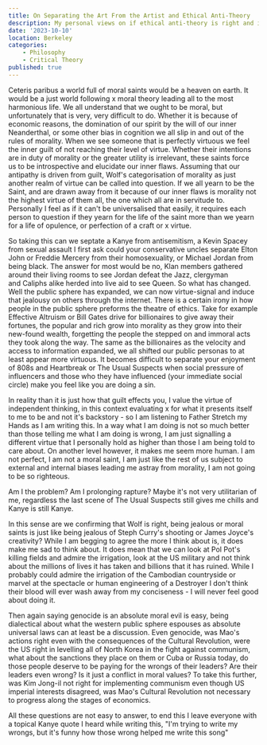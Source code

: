 ```yaml
---
title: On Separating the Art From the Artist and Ethical Anti-Theory
description: My personal views on if ethical anti-theory is right and if it lets us be immoral
date: '2023-10-10'
location: Berkeley
categories: 
    - Philosophy
    - Critical Theory
published: true
---
```


Ceteris paribus a world full of moral saints would be a heaven on earth. It would be a just world following x moral theory leading all to the most harmonious life. We all understand that we ought to be moral, but unfortunately that is very, very difficult to do. Whether it is because of economic reasons, the domination of our spirit by the will of our inner Neanderthal, or some other bias in cognition we all slip in and out of the rules of morality. When we see someone that is perfectly virtuous we feel the inner guilt of not reaching their level of virtue. Whether their intentions are in duty of morality or the greater utility is irrelevant, these saints force us to be introspective and elucidate our inner flaws. Assuming that our antipathy is driven from guilt, Wolf's categorisation of morality as just another realm of virtue can be called into question. If we all yearn to be the Saint, and are drawn away from it because of our inner flaws is morality not the highest virtue of them all, the one which all are in servitude to. Personally I feel as if it can't be universalised that easily, it requires each person to question if they yearn for the life of the saint more than we yearn for a life of opulence, or perfection of a craft or x virtue.

So taking this can we septate a Kanye from antisemitism, a Kevin Spacey from sexual assault I first ask could your conservative uncles separate Elton John or Freddie Mercery from their homosexuality, or Michael Jordan from being black. The answer for most would be no, Klan members gathered around their living rooms to see Jordan defeat the Jazz, clergyman and Caliphs alike herded into live aid to see Queen. So what has changed. Well the public sphere has expanded, we can now virtue-signal and induce that jealousy on others through the internet. There is a certain irony in how people in the public sphere preforms the theatre of ethics. Take for example Effective Altruism or Bill Gates drive for billionaires to give away their fortunes, the popular and rich grow into morality as they grow into their new-found wealth, forgetting the people the stepped on and immoral acts they took along the way. The same as the billionaires as the velocity and access to information expanded, we all shifted our public personas to at least appear more virtuous. It becomes difficult to separate your enjoyment of 808s and Heartbreak or The Usual Suspects when social pressure of influencers and those who they have influenced (your immediate social circle) make you feel like you are doing a sin. 

In reality than it is just how that guilt effects you, I value the virtue of independent thinking, in this context evaluating x for what it presents itself to me to be and not it's backstory - so I am listening to Father Stretch my Hands as I am writing this. In a way what I am doing is not so much better than those telling me what I am doing is wrong, I am just signalling a different virtue that I personally hold as higher than those I am being told to care about. On another level however, it makes me seem more human. I am not perfect, I am not a moral saint, I am just like the rest of us subject to external and internal biases leading me astray from morality, I am not going to be so righteous.

Am I the problem? Am I prolonging rapture? Maybe it's not very utilitarian of me, regardless the last scene of The Usual Suspects still gives me chills and Kanye is still Kanye.

In this sense are we confirming that Wolf is right, being jealous or moral saints is just like being jealous of Steph Curry's shooting or James Joyce's creativity? While I am begging to agree the more I think about is, it does make me sad to think about. It does mean that we can look at Pol Pot's killing fields and admire the irrigation, look at the US military and not think about the millions of lives it has taken and billions that it has ruined. While I probably could admire the irrigation of the Cambodian countryside or marvel at the spectacle or human engineering of a Destroyer I don't think their blood will ever wash away from my conciseness - I will never feel good about doing it. 

Then again saying genocide is an absolute moral evil is easy, being dialectical about what the western public sphere espouses as absolute universal laws can at least be a discussion. Even genocide, was Mao's actions right even with the consequences of the Cultural Revolution, were the US right in levelling all of North Korea in the fight against communism, what about the sanctions they place on them or Cuba or Russia today, do those people deserve to be paying for the wrongs of their leaders? Are their leaders even wrong? Is it just a conflict in moral values? To take this further, was Kim Jong-il not right for implementing communism even though US imperial interests disagreed, was Mao's Cultural Revolution not necessary to progress along the stages of economics. 

All these questions are not easy to answer, to end this I leave everyone with a topical Kanye quote I heard while writing this, "I'm trying to write my wrongs, but it's funny how those wrong helped me write this song"
